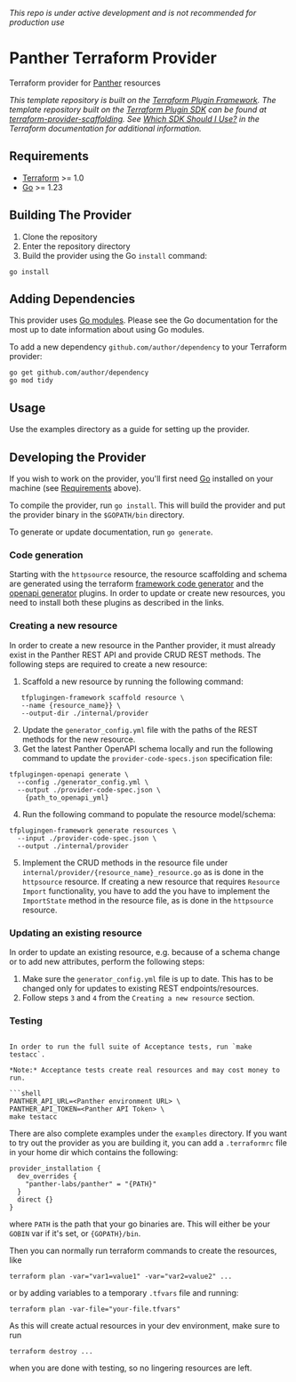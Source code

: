 _This repo is under active development and is not recommended for production use_

# Panther Terraform Provider
Terraform provider for [Panther](https://panther.com/) resources


_This template repository is built on the [Terraform Plugin Framework](https://github.com/hashicorp/terraform-plugin-framework). The template repository built on the [Terraform Plugin SDK](https://github.com/hashicorp/terraform-plugin-sdk) can be found at [terraform-provider-scaffolding](https://github.com/hashicorp/terraform-provider-scaffolding). See [Which SDK Should I Use?](https://www.terraform.io/docs/plugin/which-sdk.html) in the Terraform documentation for additional information._

## Requirements

- [Terraform](https://www.terraform.io/downloads.html) >= 1.0
- [Go](https://golang.org/doc/install) >= 1.23

## Building The Provider

1. Clone the repository
1. Enter the repository directory
1. Build the provider using the Go `install` command:

```shell
go install
```

## Adding Dependencies

This provider uses [Go modules](https://github.com/golang/go/wiki/Modules).
Please see the Go documentation for the most up to date information about using Go modules.

To add a new dependency `github.com/author/dependency` to your Terraform provider:

```shell
go get github.com/author/dependency
go mod tidy
```

## Usage

Use the examples directory as a guide for setting up the provider.

## Developing the Provider

If you wish to work on the provider, you'll first need [Go](http://www.golang.org) installed on your machine (see [Requirements](#requirements) above).

To compile the provider, run `go install`. This will build the provider and put the provider binary in the `$GOPATH/bin` directory.

To generate or update documentation, run `go generate`.

### Code generation

Starting with the `httpsource` resource, the resource scaffolding and schema are generated using the terraform
[framework code generator](https://developer.hashicorp.com/terraform/plugin/code-generation/framework-generator#installation)
and the [openapi generator](https://developer.hashicorp.com/terraform/plugin/code-generation/framework-generator#installation)
plugins. In order to update or create new resources, you need to install both these plugins as described in the links.

### Creating a new resource

In order to create a new resource in the Panther provider, it must already exist in the Panther REST API and provide
CRUD REST methods. The following steps are required to create a new resource:

1. Scaffold a new resource by running the following command:
```
   tfplugingen-framework scaffold resource \
   --name {resource_name}} \
   --output-dir ./internal/provider
```
2. Update the `generator_config.yml` file with the paths of the REST methods for the new resource.
3. Get the latest Panther OpenAPI schema locally and run the following command to update the `provider-code-specs.json`
specification file:
```
tfplugingen-openapi generate \
  --config ./generator_config.yml \
  --output ./provider-code-spec.json \
    {path_to_openapi_yml}
```
4. Run the following command to populate the resource model/schema:
```
tfplugingen-framework generate resources \
  --input ./provider-code-spec.json \
  --output ./internal/provider
```
5. Implement the CRUD methods in the resource file under `internal/provider/{resource_name}_resource.go` as is done in
the `httpsource` resource. If creating a new resource that requires `Resource Import` functionality, you have to add the
you have to implement the `ImportState` method in the resource file, as is done in the `httpsource` resource.

### Updating an existing resource

In order to update an existing resource, e.g. because of a schema change or to add new attributes, perform the following
steps:

1. Make sure the `generator_config.yml` file is up to date. This has to be changed only for updates to existing 
REST endpoints/resources.
2. Follow steps `3` and `4` from the `Creating a new resource` section.

### Testing

```shell

In order to run the full suite of Acceptance tests, run `make testacc`.

*Note:* Acceptance tests create real resources and may cost money to run.

```shell
PANTHER_API_URL=<Panther environment URL> \
PANTHER_API_TOKEN=<Panther API Token> \
make testacc
```

There are also complete examples under the `examples` directory. If you want to try out the provider as you are building
it, you can add a `.terraformrc` file in your home dir which contains the following:
```hcl
provider_installation {
  dev_overrides {
    "panther-labs/panther" = "{PATH}"
  }
  direct {}
}
```
where `PATH` is the path that your go binaries are. This will either be your `GOBIN` var if it's set, or `{GOPATH}/bin`.

Then you can normally run terraform commands to create the resources, like
```shell
terraform plan -var="var1=value1" -var="var2=value2" ...
```
or by adding variables to a temporary `.tfvars` file and running:
```shell
terraform plan -var-file="your-file.tfvars"
```
As this will create actual resources in your dev environment, make sure to run 
```shell
terraform destroy ...
```
when you are done with testing, so no lingering resources are left.
